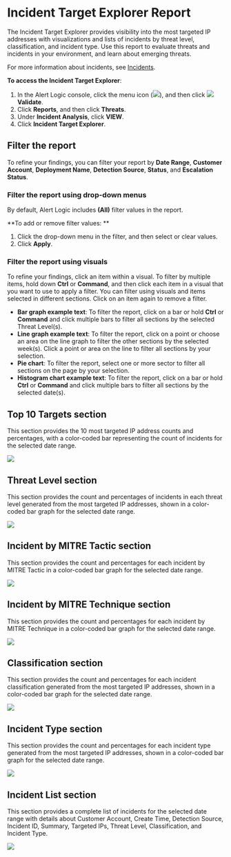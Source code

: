# Incident Target Explorer Report

The Incident Target Explorer provides visibility into the most targeted IP addresses with visualizations and lists of incidents by threat level, classification, and incident type. Use this report to evaluate threats and incidents in your environment, and learn about emerging threats.

For more information about incidents, see [Incidents](../../../incidents.md).

**To access the Incident Target Explorer**:

1. In the Alert Logic console, click the menu icon (![](../../../../Resources/Images/dashboard/menu-icon.png)), and then click ![](../../../../Resources/Images/dashboard/validate-icon.png)**Validate**.
2. Click **Reports**, and then click **Threats**.
3. Under **Incident Analysis**, click **VIEW**.
4. Click **Incident Target Explorer**.

## Filter the report

To refine your findings, you can filter your report by **Date Range**, **Customer Account**,  **Deployment Name**, **Detection Source**, **Status**, and **Escalation Status**.

### Filter the report using drop-down menus

By default, Alert Logic includes **(All)** filter values in the report.

**To add or remove filter values: **

1. Click the drop-down menu in the filter, and then select or clear values.
2. Click **Apply**.

### Filter the report using visuals

To refine your findings, click an item within a visual. To filter by multiple items, hold down **Ctrl** or **Command**, and then click each item in a visual that you want  to use to apply a filter. You can filter using visuals and items  selected in different sections. Click on an item again to remove a filter.

* **Bar graph example text**: To filter the report, click on a bar or hold **Ctrl** or **Command** and click  multiple bars to filter all sections by the selected Threat Level(s).
* **Line graph example text**: To filter the report, click on a point or choose an area on the line graph to filter the other sections by the selected week(s). Click a point or area on the line to filter all sections by your selection.
* **Pie chart**: To filter the report, select one or more sector to filter all sections on the page by your selection.
* **Histogram chart example text**: To filter the report, click on a bar or hold **Ctrl** or **Command** and click  multiple bars to filter all sections by the selected date(s).

## Top 10 Targets section

This section provides the 10 most targeted IP address counts and percentages, with a color-coded bar representing the count of incidents for the selected date range.

![](../../../../Resources/Images/Reports/incident-target-explorer/top-10-targets.png)

## Threat Level section

This section provides the count and percentages of incidents in each threat level generated from the most targeted IP addresses, shown in a color-coded bar graph for the selected date range.

![](../../../../Resources/Images/Reports/incident-daily-digest-trends/threat-level.PNG)

## Incident by MITRE Tactic section

This section provides the count and percentages for each incident by MITRE Tactic in a color-coded bar graph for the selected date range.

![](../../../../Resources/Images/Reports/incident-daily-digest/incident-MITRE-tactic.png)

## Incident by MITRE Technique section

This section provides the count and percentages for each incident by MITRE Technique in a color-coded bar graph for the selected date range.

![](../../../../Resources/Images/Reports/incident-daily-digest/incident-MITRE-technique.png)

## Classification section

This section provides the count and percentages for each incident classification generated from the most targeted IP addresses, shown in a color-coded bar graph for the selected date range.

![](../../../../Resources/Images/Reports/incident-daily-digest-trends/classification.PNG)

## Incident Type section

This section provides the count and percentages for each incident type generated from the most targeted IP addresses, shown in a color-coded bar graph for the selected date range.

![](../../../../Resources/Images/Reports/incident-daily-digest-trends/incident-type.PNG)

## Incident List section

This section provides a complete list of incidents for the selected date range with details about Customer Account, Create Time, Detection Source, Incident ID, Summary, Targeted IPs, Threat Level, Classification, and Incident Type.

![](../../../../Resources/Images/Reports/incident-target-explorer/incident-list.png)
